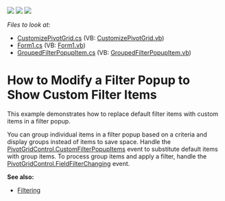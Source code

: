 <!-- default badges list -->
![](https://img.shields.io/endpoint?url=https://codecentral.devexpress.com/api/v1/VersionRange/128582419/18.2.3%2B)
[![](https://img.shields.io/badge/Open_in_DevExpress_Support_Center-FF7200?style=flat-square&logo=DevExpress&logoColor=white)](https://supportcenter.devexpress.com/ticket/details/E3638)
[![](https://img.shields.io/badge/📖_How_to_use_DevExpress_Examples-e9f6fc?style=flat-square)](https://docs.devexpress.com/GeneralInformation/403183)
<!-- default badges end -->
<!-- default file list -->
*Files to look at*:

* [CustomizePivotGrid.cs](./CS/CustomFilterPopupSample/CustomizePivotGrid.cs) (VB: [CustomizePivotGrid.vb](./VB/CustomFilterPopupSample/CustomizePivotGrid.vb))
* [Form1.cs](./CS/CustomFilterPopupSample/Form1.cs) (VB: [Form1.vb](./VB/CustomFilterPopupSample/Form1.vb))
* [GroupedFilterPopupItem.cs](./CS/CustomFilterPopupSample/GroupedFilterPopupItem.cs) (VB: [GroupedFilterPopupItem.vb](./VB/CustomFilterPopupSample/GroupedFilterPopupItem.vb))
<!-- default file list end -->
# How to Modify a Filter Popup to Show Custom Filter Items

This example demonstrates how to replace default filter items with custom items in a filter popup. 

You can group individual items in a filter popup based on a criteria and display groups instead of items to save space. Handle the [PivotGridControl.CustomFilterPopupItems](https://docs.devexpress.com/WindowsForms/DevExpress.XtraPivotGrid.PivotGridControl.CustomFilterPopupItems)  event to substitute default items with group items. To process group items and apply a filter, handle the [PivotGridControl.FieldFilterChanging](https://docs.devexpress.com/WindowsForms/DevExpress.XtraPivotGrid.PivotGridControl.FieldFilterChanging) event.



**See also:**

* [Filtering](https://docs.devexpress.com/WindowsForms/1811)
